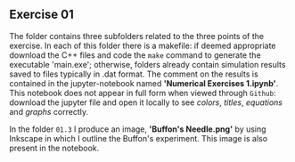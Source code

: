 ## Exercise 01

The folder contains three subfolders related to the three points of the exercise.
In each of this folder there is a makefile: if deemed appropriate download the C++ files
and code the `make` command to generate the executable 'main.exe'; otherwise,
folders already contain simulation results saved to files typically in .dat format.
The comment on the results is contained in the jupyter-notebook named **'Numerical Exercises 1.ipynb'**.
This notebook does not appear in full form when viewed through `Github`: download the jupyter file and
open it locally to see *colors*, *titles*, *equations* and *graphs* correctly.

In the folder `01.3` I produce an image, **'Buffon's Needle.png'** by using Inkscape in which I outline the Buffon's experiment.
This image is also present in the notebook.
